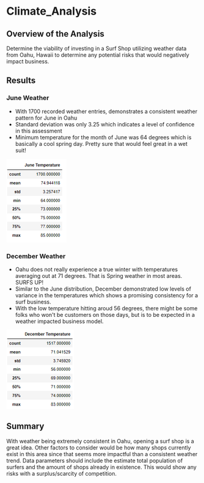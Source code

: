 # Climate_Analysis

## Overview of the Analysis
Determine the viability of investing in a Surf Shop utilizing weather data from Oahu, Hawaii to determine any potential risks that would negatively impact business.

## Results

### June Weather
- With 1700 recorded weather entries, demonstrates a consistent weather pattern for June in Oahu
- Standard deviation was only 3.25 which indicates a level of confidence in this assessment
- Minimum temperature for the month of June was 64 degrees which is basically a cool spring day. Pretty sure that would feel great in a wet suit!

![alt text](https://github.com/demarcomf/Climate_Analysis/blob/main/June%20Weather%20Stats.PNG)

### December Weather
- Oahu does not really experience a true winter with temperatures averaging out at 71 degrees. That is Spring weather in most areas. SURFS UP!
- Similar to the June distribution, December demonstrated low levels of variance in the temperatures which shows a promising consistency for a surf business.
- With the low temperature hitting aroud 56 degrees, there might be some folks who won't be customers on those days, but is to be expected in a weather impacted business model.

![alt text](https://github.com/demarcomf/Climate_Analysis/blob/main/December%20Weather%20Stats.PNG)

## Summary
With weather being extremely consistent in Oahu, opening a surf shop is a great idea. Other factors to consider would be how many shops currently exist in this area since that seems more impactful than a consistent weather trend. Data parameters should include the estimate total population of surfers and the amount of shops already in existence. This would show any risks with a surplus/scarcity of competition.

